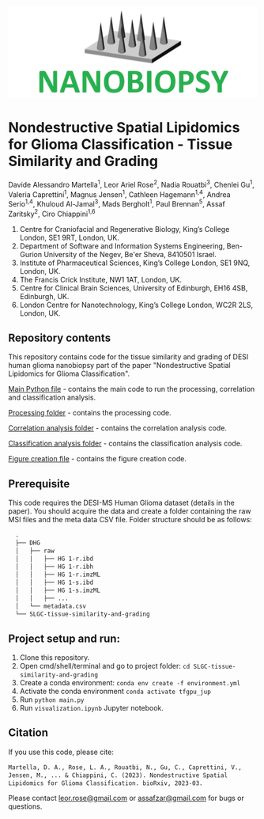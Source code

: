![NANOBIOPSY logo](./logo.png)

# Nondestructive Spatial Lipidomics for Glioma Classification - Tissue Similarity and Grading
Davide Alessandro Martella<sup>1</sup>, Leor Ariel Rose<sup>2</sup>, Nadia Rouatbi<sup>3</sup>, Chenlei Gu<sup>1</sup>, Valeria Caprettini<sup>1</sup>, Magnus Jensen<sup>1</sup>, Cathleen Hagemann<sup>1,4</sup>, Andrea Serio<sup>1,4</sup>, Khuloud Al-Jamal<sup>3</sup>, Mads Bergholt<sup>1</sup>, Paul Brennan<sup>5</sup>, Assaf Zaritsky<sup>2</sup>, Ciro Chiappini<sup>1,6</sup>

1. Centre for Craniofacial and Regenerative Biology, King’s College London, SE1 9RT, London, UK.
2. Department of Software and Information Systems Engineering, Ben-Gurion University of the Negev, Be'er Sheva, 8410501 Israel.
3. Institute of Pharmaceutical Sciences, King’s College London, SE1 9NQ, London, UK.
4. The Francis Crick Institute, NW1 1AT, London, UK.
5. Centre for Clinical Brain Sciences, University of Edinburgh, EH16 4SB, Edinburgh, UK.
6. London Centre for Nanotechnology, King’s College London, WC2R 2LS, London, UK.


## Repository contents
This repository contains code for the tissue similarity and grading of DESI human glioma nanobiopsy part of the paper "Nondestructive Spatial Lipidomics for Glioma Classification".

[Main Python file](./main.py) - contains the main code to run the processing, correlation and classification analysis.

[Processing folder](./processing) - contains the processing code.

[Correlation analysis folder](./correlation) - contains the correlation analysis code.

[Classification analysis folder](./classification) - contains the classification analysis code.

[Figure creation file](./visualization.ipynb) - contains the figure creation code.

## Prerequisite
This code requires the DESI-MS Human Glioma dataset (details in the paper). You should acquire the data and create a folder containing the raw MSI files and the meta data CSV file. Folder structure should be as follows:

      .
      ├── DHG
      │   ├── raw
      │   │   ├── HG 1-r.ibd
      │   │   ├── HG 1-r.ibh
      │   │   ├── HG 1-r.imzML
      │   │   ├── HG 1-s.ibd
      │   │   ├── HG 1-s.imzML
      │   │   ├── ...
      │   └── metadata.csv
      └── SLGC-tissue-similarity-and-grading

## Project setup and run:

1. Clone this repository.
2. Open cmd/shell/terminal and go to project folder: `cd SLGC-tissue-similarity-and-grading`
3. Create a conda environment: `conda env create -f environment.yml`
4. Activate the conda environment `conda activate tfgpu_jup`
5. Run `python main.py`
6. Run `visualization.ipynb` Jupyter notebook.

## Citation
If you use this code, please cite: 

```
Martella, D. A., Rose, L. A., Rouatbi, N., Gu, C., Caprettini, V., Jensen, M., ... & Chiappini, C. (2023). Nondestructive Spatial Lipidomics for Glioma Classification. bioRxiv, 2023-03.
```

Please contact leor.rose@gmail.com or assafzar@gmail.com for bugs or questions.
